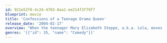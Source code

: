 ```yaml
---
id: 921e52f8-4c24-4703-8aa1-ee214f3f79f7
blueprint: movie
title: 'Confessions of a Teenage Drama Queen'
release_date: '2004-02-17'
overview: "When the teenager Mary Elizabeth Steppe, a.k.a. Lola, moves with her mother and two younger twin sisters from New York to the suburb of Dellwood, New Jersey, she has the feeling that her cultural and entertaining world ended. While in school, the displaced Lola becomes close friend of the unpopular Ella, who is also a great fan of the her favorite rock band Sidarthur. However, the most popular girl in the school, Carla Santini, disputes the lead role in an adaptation of Pygmalion with Lola and also the leadership of their mates. When the last concert of Sidarthur is sold-out, Lola plans with Ella to travel to New York and buy the tickets from scalpers. However, the girls get into trouble while helping the lead singer and Lola's idol Stu Wolf, changing their lives forever."
genres: '[{"id": 35, "name": "Comedy"}]'
---
```


